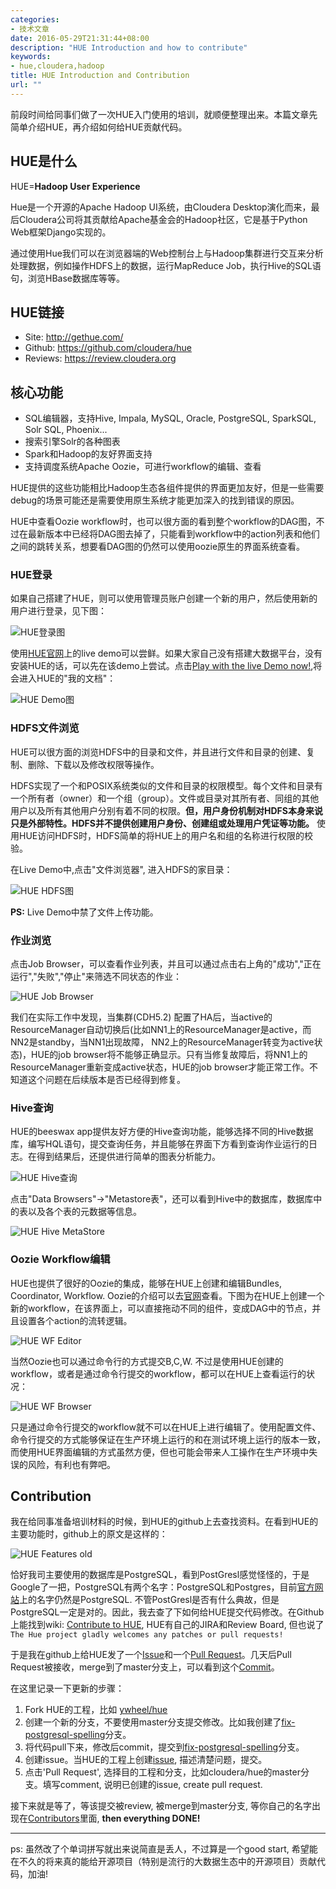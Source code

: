```yaml
---
categories:
- 技术文章
date: 2016-05-29T21:31:44+08:00
description: "HUE Introduction and how to contribute"
keywords:
- hue,cloudera,hadoop
title: HUE Introduction and Contribution
url: ""
---
```


前段时间给同事们做了一次HUE入门使用的培训，就顺便整理出来。本篇文章先简单介绍HUE，再介绍如何给HUE贡献代码。

## HUE是什么
HUE=**Hadoop User Experience**

Hue是一个开源的Apache Hadoop UI系统，由Cloudera Desktop演化而来，最后Cloudera公司将其贡献给Apache基金会的Hadoop社区，它是基于Python Web框架Django实现的。

通过使用Hue我们可以在浏览器端的Web控制台上与Hadoop集群进行交互来分析处理数据，例如操作HDFS上的数据，运行MapReduce Job，执行Hive的SQL语句，浏览HBase数据库等等。

## HUE链接
- Site: http://gethue.com/
- Github: https://github.com/cloudera/hue
- Reviews: https://review.cloudera.org

## 核心功能
- SQL编辑器，支持Hive, Impala, MySQL, Oracle, PostgreSQL, SparkSQL, Solr SQL, Phoenix...
- 搜索引擎Solr的各种图表
- Spark和Hadoop的友好界面支持
- 支持调度系统Apache Oozie，可进行workflow的编辑、查看

HUE提供的这些功能相比Hadoop生态各组件提供的界面更加友好，但是一些需要debug的场景可能还是需要使用原生系统才能更加深入的找到错误的原因。

HUE中查看Oozie workflow时，也可以很方面的看到整个workflow的DAG图，不过在最新版本中已经将DAG图去掉了，只能看到workflow中的action列表和他们之间的跳转关系，想要看DAG图的仍然可以使用oozie原生的界面系统查看。

### HUE登录
如果自己搭建了HUE，则可以使用管理员账户创建一个新的用户，然后使用新的用户进行登录，见下图：

![HUE登录图](http://o75oehjrs.bkt.clouddn.com/image/blog/HUE%E7%99%BB%E5%BD%95.png?watermark/2/text/YmxvZy55d2hlZWwuY24=/font/5a6L5L2T/fontsize/500/fill/Izk3QjhGMw==/dissolve/100/gravity/SouthEast/dx/10/dy/10)

使用[HUE官网](http://gethue.com/)上的live demo可以尝鲜。如果大家自己没有搭建大数据平台，没有安装HUE的话，可以先在该demo上尝试。点击[Play with the live Demo now!](http://demo.gethue.com/),将会进入HUE的"我的文档"：

![HUE Demo图](http://o75oehjrs.bkt.clouddn.com/image/blog/HUE%20Demo.png?watermark/2/text/YmxvZy55d2hlZWwuY24=/font/5a6L5L2T/fontsize/500/fill/Izk3QjhGMw==/dissolve/100/gravity/SouthEast/dx/10/dy/10)

### HDFS文件浏览
HUE可以很方面的浏览HDFS中的目录和文件，并且进行文件和目录的创建、复制、删除、下载以及修改权限等操作。

HDFS实现了一个和POSIX系统类似的文件和目录的权限模型。每个文件和目录有一个所有者（owner）和一个组（group）。文件或目录对其所有者、同组的其他用户以及所有其他用户分别有着不同的权限。**但，用户身份机制对HDFS本身来说只是外部特性。HDFS并不提供创建用户身份、创建组或处理用户凭证等功能。** 使用HUE访问HDFS时，HDFS简单的将HUE上的用户名和组的名称进行权限的校验。

在Live Demo中,点击"文件浏览器", 进入HDFS的家目录：

![HUE HDFS图](http://o75oehjrs.bkt.clouddn.com/image/blog/HUE%20File%20Browser.png?watermark/2/text/YmxvZy55d2hlZWwuY24=/font/5a6L5L2T/fontsize/500/fill/Izk3QjhGMw==/dissolve/100/gravity/SouthEast/dx/10/dy/10)

**PS:** Live Demo中禁了文件上传功能。

### 作业浏览

点击Job Browser，可以查看作业列表，并且可以通过点击右上角的"成功","正在运行","失败","停止"来筛选不同状态的作业：

![HUE Job Browser](http://o75oehjrs.bkt.clouddn.com/image/blog/HUE%20Job%20Browser.png?watermark/2/text/YmxvZy55d2hlZWwuY24=/font/5a6L5L2T/fontsize/500/fill/Izk3QjhGMw==/dissolve/100/gravity/SouthEast/dx/10/dy/10)

我们在实际工作中发现，当集群(CDH5.2) 配置了HA后，当active的ResourceManager自动切换后(比如NN1上的ResourceManager是active，而NN2是standby，当NN1出现故障， NN2上的ResourceManager转变为active状态)，HUE的job browser将不能够正确显示。只有当修复故障后，将NN1上的ResourceManager重新变成active状态，HUE的job browser才能正常工作。不知道这个问题在后续版本是否已经得到修复。

### Hive查询
HUE的beeswax app提供友好方便的Hive查询功能，能够选择不同的Hive数据库，编写HQL语句，提交查询任务，并且能够在界面下方看到查询作业运行的日志。在得到结果后，还提供进行简单的图表分析能力。

![HUE Hive查询](http://o75oehjrs.bkt.clouddn.com/image/blog/HUE%20Hive.png?watermark/2/text/YmxvZy55d2hlZWwuY24=/font/5a6L5L2T/fontsize/500/fill/Izk3QjhGMw==/dissolve/100/gravity/SouthEast/dx/10/dy/10)

点击"Data Browsers"->"Metastore表"，还可以看到Hive中的数据库，数据库中的表以及各个表的元数据等信息。

![HUE Hive MetaStore](http://o75oehjrs.bkt.clouddn.com/image/blog/HUE%20Hive%20MetaStore.png?watermark/2/text/YmxvZy55d2hlZWwuY24=/font/5a6L5L2T/fontsize/500/fill/Izk3QjhGMw==/dissolve/100/gravity/SouthEast/dx/10/dy/10)

### Oozie Workflow编辑
HUE也提供了很好的Oozie的集成，能够在HUE上创建和编辑Bundles, Coordinator, Workflow. Oozie的介绍可以去[官网](https://oozie.apache.org/)查看。下图为在HUE上创建一个新的workflow，在该界面上，可以直接拖动不同的组件，变成DAG中的节点，并且设置各个action的流转逻辑。

![HUE WF Editor](http://o75oehjrs.bkt.clouddn.com/image/blog/HUE%20Workflow%20Editor.png?watermark/2/text/YmxvZy55d2hlZWwuY24=/font/5a6L5L2T/fontsize/500/fill/Izk3QjhGMw==/dissolve/100/gravity/SouthEast/dx/10/dy/10)

当然Oozie也可以通过命令行的方式提交B,C,W. 不过是使用HUE创建的workflow，或者是通过命令行提交的workflow，都可以在HUE上查看运行的状况：

![HUE WF Browser](http://o75oehjrs.bkt.clouddn.com/image/blog/HUE%20Workflow%20Browser.png?watermark/2/text/YmxvZy55d2hlZWwuY24=/font/5a6L5L2T/fontsize/500/fill/Izk3QjhGMw==/dissolve/100/gravity/SouthEast/dx/10/dy/10)

只是通过命令行提交的workflow就不可以在HUE上进行编辑了。使用配置文件、命令行提交的方式能够保证在生产环境上运行的和在测试环境上运行的版本一致，而使用HUE界面编辑的方式虽然方便，但也可能会带来人工操作在生产环境中失误的风险，有利也有弊吧。


## Contribution
我在给同事准备培训材料的时候，到HUE的github上去查找资料。在看到HUE的主要功能时，github上的原文是这样的：

![HUE Features old](http://o75oehjrs.bkt.clouddn.com/image/blog/HUE%20Features%20old.png?watermark/2/text/YmxvZy55d2hlZWwuY24=/font/5a6L5L2T/fontsize/500/fill/Izk3QjhGMw==/dissolve/100/gravity/SouthEast/dx/10/dy/10)

恰好我司主要使用的数据库是PostgreSQL，看到PostGresl感觉怪怪的，于是Google了一把，PostgreSQL有两个名字：PostgreSQL和Postgres，目前[官方网站](https://www.postgresql.org/)上的名字仍然是PostgreSQL. 不管PostGresl是否有什么典故，但是PostgreSQL一定是对的。因此，我去查了下如何给HUE提交代码修改。在Github上能找到wiki: [Contribute to HUE](https://github.com/cloudera/hue/wiki/Contribute-to-HUE), HUE有自己的JIRA和Review Board, 但也说了`The Hue project gladly welcomes any patches or pull requests!`

于是我在github上给HUE发了一个[Issue](https://github.com/cloudera/hue/issues/371)和一个[Pull Request](https://github.com/cloudera/hue/pull/372)。几天后Pull Request被接收，merge到了master分支上，可以看到这个[Commit](https://github.com/cloudera/hue/commit/61e80b3cd2820c68f2103e8cef34d50734f02c09)。

在这里记录一下更新的步骤：
1. Fork HUE的工程，比如 [ywheel/hue](https://github.com/ywheel/hue)
2. 创建一个新的分支，不要使用master分支提交修改。比如我创建了[fix-postgresql-spelling](https://github.com/ywheel/hue/tree/fix-postgresql-spelling)分支。
3. 将代码pull下来，修改后commit，提交到[fix-postgresql-spelling](https://github.com/ywheel/hue/tree/fix-postgresql-spelling)分支。
4. 创建issue。当HUE的工程上创建[issue](https://github.com/cloudera/hue/issues/371), 描述清楚问题，提交。
5. 点击'Pull Request', 选择目的工程和分支，比如cloudera/hue的master分支。填写comment, 说明已创建的issue, create pull request.

接下来就是等了，等该提交被review, 被merge到master分支, 等你自己的名字出现在[Contributors](https://github.com/cloudera/hue/graphs/contributors)里面, **then everything DONE!**

---

ps: 虽然改了个单词拼写就出来说简直是丢人，不过算是一个good start, 希望能在不久的将来真的能给开源项目（特别是流行的大数据生态中的开源项目）贡献代码，加油!